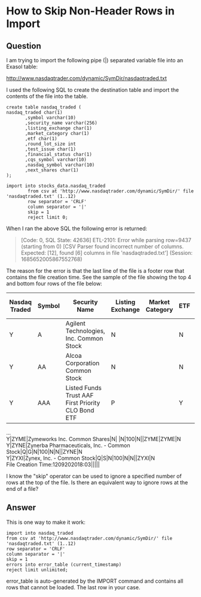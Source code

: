 # How to Skip Non-Header Rows in Import

## Question
I am trying to import the following pipe (|) separated variable file into an Exasol table: 

http://www.nasdaqtrader.com/dynamic/SymDir/nasdaqtraded.txt

I used the following SQL to create the destination table and import the contents of the file into the table.
```
create table nasdaq_traded (  
nasdaq_traded char(1)  
       ,symbol varchar(10)  
       ,security_name varchar(256)  
       ,listing_exchange char(1)  
       ,market_category char(1)  
       ,etf char(1)  
       ,round_lot_size int  
       ,test_issue char(1)  
       ,financial_status char(1)  
       ,cqs_symbol varchar(10)  
       ,nasdaq_symbol varchar(10)  
       ,next_shares char(1)  
);

import into stocks_data.nasdaq_traded  
        from csv at 'http://www.nasdaqtrader.com/dynamic/SymDir/' file 'nasdaqtraded.txt' (1..12)  
        row separator = 'CRLF'  
        column separator = '|'  
        skip = 1  
        reject limit 0;  
```
When I ran the above SQL the following error is returned:

> [Code: 0, SQL State: 42636]  ETL-2101: Error while parsing row=9437 (starting from 0) [CSV Parser found incorrect number of columns. Expected: [12], found [6] columns in file 'nasdaqtraded.txt'] (Session: 1685652005867552768)

The reason for the error is that the last line of the file is a footer row that contains the file creation time. See the sample of the file showing the top 4 and bottom four rows of the file below:

|Nasdaq Traded|Symbol|Security Name|Listing Exchange|Market Category|ETF|Round Lot Size|Test Issue|Financial Status|CQS Symbol|NASDAQ Symbol|NextShares|  
|-|-|-|-|-|-|-|-|-|-|-|-|
Y|A|Agilent Technologies, Inc. Common Stock|N| |N|100|N||A|A|N  
Y|AA|Alcoa Corporation Common Stock |N| |N|100|N||AA|AA|N  
Y|AAA|Listed Funds Trust AAF First Priority CLO Bond ETF|P| |Y|100|N||AAA|AAA|N  
...  
Y|ZYME|Zymeworks Inc. Common Shares|N| |N|100|N||ZYME|ZYME|N  
Y|ZYNE|Zynerba Pharmaceuticals, Inc. - Common Stock|Q|G|N|100|N|N||ZYNE|N  
Y|ZYXI|Zynex, Inc. - Common Stock|Q|S|N|100|N|N||ZYXI|N  
File Creation Time:1209202018:03|||||

I know the "skip" operator can be used to ignore a specified number of rows at the top of the file. Is there an equivalent way to ignore rows at the end of a file? 

## Answer
This is one way to make it work:
```
import into nasdaq_traded  
from csv at 'http://www.nasdaqtrader.com/dynamic/SymDir/' file 'nasdaqtraded.txt' (1..12)  
row separator = 'CRLF'  
column separator = '|'  
skip = 1  
errors into error_table (current_timestamp)  
reject limit unlimited;
```
error_table is auto-generated by the IMPORT command and contains all rows that cannot be loaded. The last row in your case.
